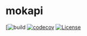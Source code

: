 # mokapi
[![build](https://github.com/marle3003/mokapi/actions/workflows/build.yml/badge.svg)
[![codecov](https://codecov.io/gh/marle3003/mokapi/branch/master/graph/badge.svg?token=C7X690ZOBI)](https://codecov.io/gh/marle3003/mokapi)
[![License](https://img.shields.io/badge/license-MIT-blue.svg)](https://github.com/marle3003/mokapi/blob/master/LICENSE)
